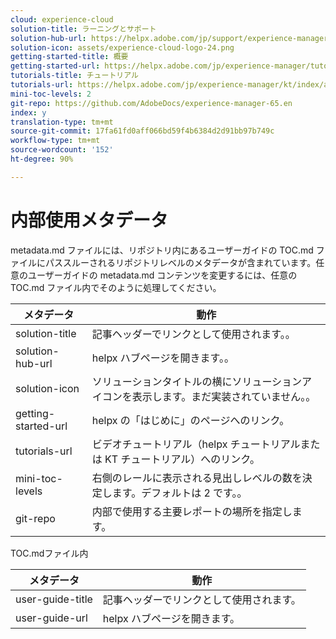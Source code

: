 ```yaml
---
cloud: experience-cloud
solution-title: ラーニングとサポート
solution-hub-url: https://helpx.adobe.com/jp/support/experience-manager/6-5.html
solution-icon: assets/experience-cloud-logo-24.png
getting-started-title: 概要
getting-started-url: https://helpx.adobe.com/jp/experience-manager/tutorials.html
tutorials-title: チュートリアル
tutorials-url: https://helpx.adobe.com/jp/experience-manager/kt/index/aem-6-5-videos.html
mini-toc-levels: 2
git-repo: https://github.com/AdobeDocs/experience-manager-65.en
index: y
translation-type: tm+mt
source-git-commit: 17fa61fd0aff066bd59f4b6384d2d91bb97b749c
workflow-type: tm+mt
source-wordcount: '152'
ht-degree: 90%

---
```



# 内部使用メタデータ

metadata.md ファイルには、リポジトリ内にあるユーザーガイドの TOC.md ファイルにパススルーされるリポジトリレベルのメタデータが含まれています。任意のユーザーガイドの metadata.md コンテンツを変更するには、任意の TOC.md ファイル内でそのように処理してください。

| メタデータ | 動作 |
|--- |--- |
| solution-title | 記事ヘッダーでリンクとして使用されます。。 |
| solution-hub-url | helpx ハブページを開きます。。 |
| solution-icon | ソリューションタイトルの横にソリューションアイコンを表示します。まだ実装されていません。。 |
| getting-started-url | helpx の「はじめに」のページへのリンク。 |
| tutorials-url | ビデオチュートリアル（helpx チュートリアルまたは KT チュートリアル）へのリンク。 |
| mini-toc-levels | 右側のレールに表示される見出しレベルの数を決定します。デフォルトは 2 です。。 |
| git-repo | 内部で使用する主要レポートの場所を指定します。 |

TOC.mdファイル内

| メタデータ | 動作 |
|--- |--- |
| user-guide-title | 記事ヘッダーでリンクとして使用されます。 |
| user-guide-url | helpx ハブページを開きます。 |
